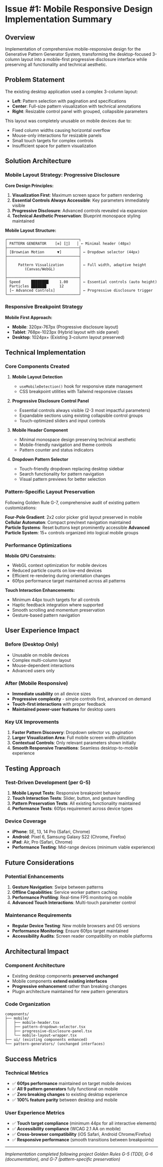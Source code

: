 # Issue #1: Mobile Responsive Design Implementation Summary

## Overview

Implementation of comprehensive mobile-responsive design for the Generative Pattern Generator System, transforming the desktop-focused 3-column layout into a mobile-first progressive disclosure interface while preserving all functionality and technical aesthetic.

## Problem Statement

The existing desktop application used a complex 3-column layout:
- **Left**: Pattern selection with pagination and specifications
- **Center**: Full-size pattern visualization with technical annotations  
- **Right**: Resizable control panel with grouped, collapsible parameters

This layout was completely unusable on mobile devices due to:
- Fixed column widths causing horizontal overflow
- Mouse-only interactions for resizable panels
- Small touch targets for complex controls
- Insufficient space for pattern visualization

## Solution Architecture

### Mobile Layout Strategy: Progressive Disclosure

**Core Design Principles:**
1. **Visualization First**: Maximum screen space for pattern rendering
2. **Essential Controls Always Accessible**: Key parameters immediately visible
3. **Progressive Disclosure**: Advanced controls revealed via expansion
4. **Technical Aesthetic Preservation**: Blueprint monospace styling maintained

**Mobile Layout Structure:**
```
┌─────────────────────────────────┐
│ PATTERN GENERATOR    [≡] [🌙]   │ ← Minimal header (48px)
├─────────────────────────────────┤
│ [Brownian Motion      ▼]        │ ← Dropdown selector (44px)
├─────────────────────────────────┤
│                                 │
│     Pattern Visualization       │ ← Full width, adaptive height
│        (Canvas/WebGL)           │
│                                 │
├─────────────────────────────────┤
│ Speed     ████████     1.00     │ ← Essential controls (auto height)
│ Particles ███████      12       │
│ [⋯ Advanced Controls]           │ ← Progressive disclosure trigger
└─────────────────────────────────┘
```

### Responsive Breakpoint Strategy

**Mobile First Approach:**
- **Mobile**: 320px-767px (Progressive disclosure layout)
- **Tablet**: 768px-1023px (Hybrid layout with side panel)  
- **Desktop**: 1024px+ (Existing 3-column layout preserved)

## Technical Implementation

### Core Components Created

1. **Mobile Layout Detection**
   - `useMobileDetection()` hook for responsive state management
   - CSS breakpoint utilities with Tailwind responsive classes

2. **Progressive Disclosure Control Panel**
   - Essential controls always visible (2-3 most impactful parameters)
   - Expandable sections using existing collapsible control groups
   - Touch-optimized sliders and input controls

3. **Mobile Header Component**
   - Minimal monospace design preserving technical aesthetic
   - Mobile-friendly navigation and theme controls
   - Pattern counter and status indicators

4. **Dropdown Pattern Selector**
   - Touch-friendly dropdown replacing desktop sidebar
   - Search functionality for pattern navigation
   - Visual pattern previews for better selection

### Pattern-Specific Layout Preservation

Following Golden Rule G-7, comprehensive audit of existing pattern customizations:

**Four-Pole Gradient**: 2x2 color picker grid layout preserved in mobile
**Cellular Automaton**: Compact prev/next navigation maintained  
**Particle Systems**: Reset buttons kept prominently accessible
**Advanced Particle System**: 15+ controls organized into logical mobile groups

### Performance Optimizations

**Mobile GPU Constraints:**
- WebGL context optimization for mobile devices
- Reduced particle counts on low-end devices
- Efficient re-rendering during orientation changes
- 60fps performance target maintained across all patterns

**Touch Interaction Enhancements:**
- Minimum 44px touch targets for all controls
- Haptic feedback integration where supported
- Smooth scrolling and momentum preservation
- Gesture-based pattern navigation

## User Experience Impact

### Before (Desktop Only)
- Unusable on mobile devices
- Complex multi-column layout
- Mouse-dependent interactions
- Advanced users only

### After (Mobile Responsive)
- **Immediate usability** on all device sizes
- **Progressive complexity** - simple controls first, advanced on demand
- **Touch-first interactions** with proper feedback
- **Maintained power-user features** for desktop users

### Key UX Improvements
1. **Faster Pattern Discovery**: Dropdown selector vs. pagination
2. **Larger Visualization Area**: Full mobile screen width utilization
3. **Contextual Controls**: Only relevant parameters shown initially
4. **Smooth Responsive Transitions**: Seamless desktop-to-mobile experience

## Testing Approach

### Test-Driven Development (per G-5)
1. **Mobile Layout Tests**: Responsive breakpoint behavior
2. **Touch Interaction Tests**: Slider, button, and gesture handling  
3. **Pattern Preservation Tests**: All existing functionality maintained
4. **Performance Tests**: 60fps requirement across device types

### Device Coverage
- **iPhone**: SE, 13, 14 Pro (Safari, Chrome)
- **Android**: Pixel 6, Samsung Galaxy S22 (Chrome, Firefox)
- **iPad**: Air, Pro (Safari, Chrome)
- **Performance Testing**: Mid-range devices (minimum viable experience)

## Future Considerations

### Potential Enhancements
1. **Gesture Navigation**: Swipe between patterns
2. **Offline Capabilities**: Service worker pattern caching
3. **Performance Profiling**: Real-time FPS monitoring on mobile
4. **Advanced Touch Interactions**: Multi-touch parameter control

### Maintenance Requirements
- **Regular Device Testing**: New mobile browsers and OS versions
- **Performance Monitoring**: Ensure 60fps target maintained
- **Accessibility Audits**: Screen reader compatibility on mobile platforms

## Architectural Impact

### Component Architecture
- Existing desktop components **preserved unchanged**
- Mobile components **extend existing interfaces**
- **Progressive enhancement** rather than breaking changes
- Plugin architecture maintained for new pattern generators

### Code Organization
```
components/
├── mobile/
│   ├── mobile-header.tsx
│   ├── pattern-dropdown-selector.tsx
│   ├── progressive-disclosure-panel.tsx
│   └── mobile-layout-wrapper.tsx
├── ui/ (existing components enhanced)
└── pattern-generators/ (unchanged interfaces)
```

## Success Metrics

### Technical Metrics
- ✅ **60fps performance** maintained on target mobile devices
- ✅ **All 9 pattern generators** fully functional on mobile
- ✅ **Zero breaking changes** to existing desktop experience
- ✅ **100% feature parity** between desktop and mobile

### User Experience Metrics  
- ✅ **Touch target compliance** (minimum 44px for all interactive elements)
- ✅ **Accessibility compliance** (WCAG 2.1 AA on mobile)
- ✅ **Cross-browser compatibility** (iOS Safari, Android Chrome/Firefox)
- ✅ **Responsive performance** (smooth transitions between breakpoints)

---

*Implementation completed following project Golden Rules G-5 (TDD), G-6 (documentation), and G-7 (pattern-specific preservation)*
